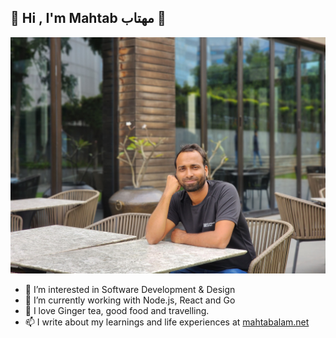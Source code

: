 ## 👋 Hi , I'm Mahtab مهتاب 👋

![](https://github.com/eMahtab/eMahtab/blob/main/profile.jpg)

- 👀 I’m interested in Software Development & Design
- 🌱 I’m currently working with Node.js, React and Go
- 💞️ I love Ginger tea, good food and travelling.
- 📫 I write about my learnings and life experiences at <a href="https://www.mahtabalam.net" target="blank">mahtabalam.net</a>
<!---
eMahtab/eMahtab is a ✨ special ✨ repository because its `README.md` (this file) appears on your GitHub profile.
You can click the Preview link to take a look at your changes.
--->
